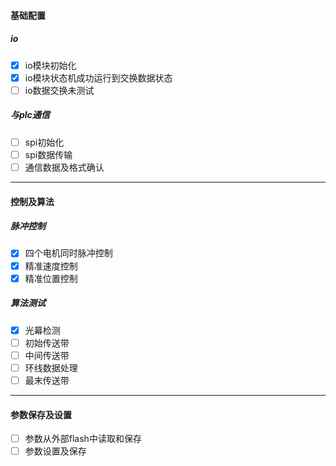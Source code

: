 #### 基础配置
##### io
- [x] io模块初始化
- [x] io模块状态机成功运行到交换数据状态
- [ ] io数据交换未测试

##### 与plc通信
- [ ] spi初始化
- [ ] spi数据传输
- [ ] 通信数据及格式确认
---
#### 控制及算法
##### 脉冲控制
- [x] 四个电机同时脉冲控制
- [x] 精准速度控制
- [x] 精准位置控制

##### 算法测试
- [x] 光幕检测
- [ ] 初始传送带
- [ ] 中间传送带
- [ ] 环线数据处理
- [ ] 最末传送带
---

#### 参数保存及设置
- [ ] 参数从外部flash中读取和保存
- [ ] 参数设置及保存